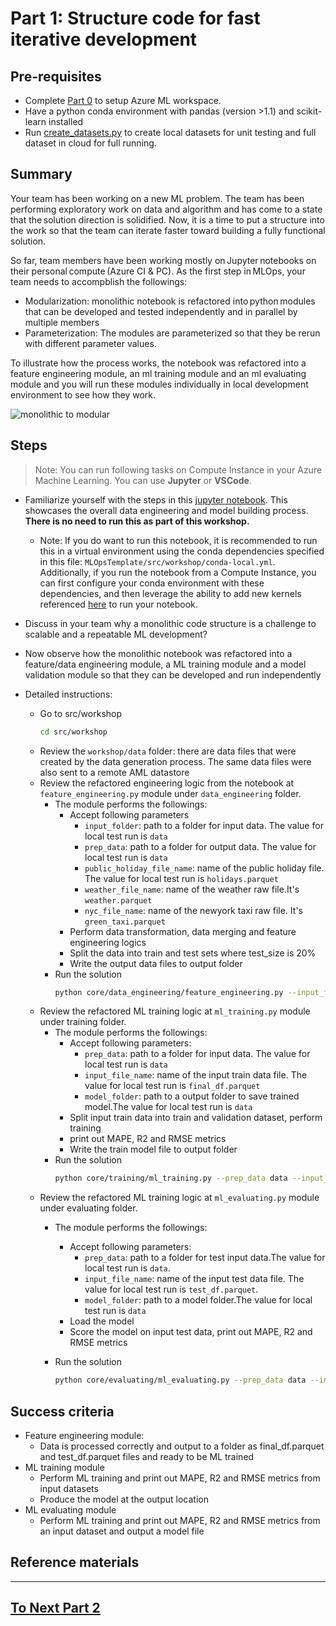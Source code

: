 
# Part 1: Structure code for fast iterative development
## Pre-requisites
- Complete [Part 0](part_0.md) to setup Azure ML workspace.
- Have a python conda environment with pandas (version >1.1) and scikit-learn installed
- Run [create_datasets.py](part_0.md#option-a-use-compute-instance-for-code-development) to create local datasets for unit testing and full dataset in cloud for full running.


## Summary 
Your team has been working on a new ML problem. The team has been performing exploratory work on data and algorithm and has come to a state that the solution direction is solidified. Now, it is a time to put a structure into the work so that the team can iterate faster toward building a fully functional solution.   

So far, team members have been working mostly on Jupyter notebooks on their personal compute (Azure CI & PC). As the first step in MLOps, your team needs to accompblish the followings:  

- Modularization: monolithic notebook is refactored into python modules that can be developed and tested independently and in parallel by multiple members 
- Parameterization: The modules are parameterized so that they be rerun with different parameter values.

To illustrate how the process works, the notebook was refactored into a feature engineering module, an ml training module and an ml evaluating module and you will run these modules individually in local development environment to see how they work.

 ![monolithic to modular](./images/monolithic_modular.png)

## Steps

> Note: You can run following tasks on Compute Instance in your Azure Machine Learning. You can use __Jupyter__ or __VSCode__.

- Familiarize yourself with the steps in this [jupyter
  notebook](../notebooks/taxi-tutorial.ipynb). This showcases the overall data engineering and model building
  process. **There is no need to run this as part of this workshop.**
	- Note: If you do want to run this notebook, it is recommended to run this in a virtual environment using the conda dependencies specified in this file: `MLOpsTemplate/src/workshop/conda-local.yml`. Additionally, if you run the notebook from a Compute Instance, you can first configure your conda environment with these dependencies, and then leverage the ability to add new kernels referenced [here](https://docs.microsoft.com/en-us/azure/machine-learning/how-to-access-terminal#add-new-kernels) to run your notebook.
   
- Discuss in your team why a monolithic code structure is a challenge to scalable and a repeatable ML development? 
- Now observe how the monolithic notebook was refactored into a feature/data engineering module, a ML training module and a model validation module so that they can be developed and run independently
- Detailed instructions:
    - Go to src/workshop 
        ```bash 
        cd src/workshop
        ```
    - Review the ```workshop/data``` folder: there are data files that were created by the data generation process. The same data files were also sent to a remote AML datastore 
    - Review the refactored engineering logic from the notebook at ```feature_engineering.py``` module under ```data_engineering``` folder. 
        - The module performs the followings:
            - Accept following parameters
                - ```input_folder```: path to a folder for input data. The value for local test run is ```data```
                - ```prep_data```: path to a folder for output data. The value for local test run is ```data```
                - ```public_holiday_file_name```: name of the public holiday file. The value for local test run is ```holidays.parquet``` 
                - ```weather_file_name```: name of the weather raw file.It's ```weather.parquet``` 
                - ```nyc_file_name```: name of the newyork taxi raw file. It's ```green_taxi.parquet``` 
            - Perform data transformation, data merging and feature engineering logics 
            - Split the data into train and test sets where test_size is 20%
            - Write the output data files to output folder
        - Run the solution
            ```bash 
            python core/data_engineering/feature_engineering.py --input_folder data --prep_data data --public_holiday_file_name holidays.parquet --weather_file_name weather.parquet --nyc_file_name green_taxi.parquet
            ```
    - Review the refactored ML training logic at ```ml_training.py``` module under training folder. 
        - The module performs the followings:
            - Accept following parameters:
                - ```prep_data```: path to a folder for input data. The value for local test run is ```data```
                - ```input_file_name```: name of the input train data file. The value for local test run is ```final_df.parquet```
                - ```model_folder```: path to a output folder to save trained model.The value for local test run is ```data```
            - Split input train data into train and validation dataset, perform training  
            - print out MAPE, R2 and RMSE metrics
            - Write the train model file to output folder
        - Run the solution
            ```bash 
            python core/training/ml_training.py --prep_data data --input_file_name final_df.parquet --model_folder data
            ```
    - Review the refactored ML training logic at ```ml_evaluating.py``` module under evaluating folder. 
        - The module performs the followings:
            - Accept following parameters:
                - ```prep_data```: path to a folder for test input data.The value for local test run is ```data```.
                - ```input_file_name```: name of the input test data file. The value for local test run is  ```test_df.parquet```.
                - ```model_folder```: path to a model folder.The value for local test run is ```data```
            - Load the model 
            - Score the model on input test data, print out MAPE, R2 and RMSE metrics
        - Run the solution

            ```bash 
            python core/evaluating/ml_evaluating.py --prep_data data --input_file_name test_df.parquet
            ```

## Success criteria
- Feature engineering module: 
    - Data is processed correctly and output to a folder as final_df.parquet and test_df.parquet files and ready to be ML trained
- ML training module
    - Perform ML training and print out MAPE, R2 and RMSE metrics from input datasets
    - Produce the model at the output location
- ML evaluating module
    -  Perform ML training and print out MAPE, R2 and RMSE metrics from an input dataset and output a model file

## Reference materials

---

## [To Next Part 2](part_2.md)
